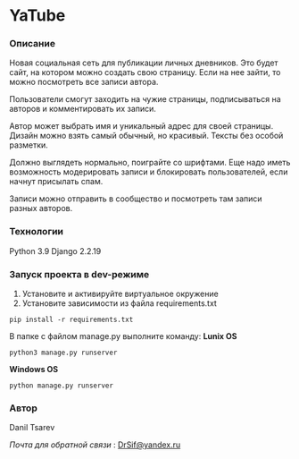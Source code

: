 
# YaTube
### Описание
Новая социальная сеть для публикации личных дневников.
Это будет сайт, на котором можно создать свою страницу.
Если на нее зайти, то можно посмотреть все записи автора.

Пользователи смогут заходить на чужие страницы, подписываться на авторов и комментировать их записи.

Автор может выбрать имя и уникальный адрес для своей страницы.
Дизайн можно взять самый обычный, но красивый.
Тексты без особой разметки.

Должно выглядеть нормально, поиграйте со шрифтами.
Еще надо иметь возможность модерировать записи и блокировать пользователей, если начнут присылать спам.

Записи можно отправить в сообщество и посмотреть там записи разных авторов.
### Технологии
Python 3.9
Django 2.2.19
### Запуск проекта в dev-режиме
 1. Установите и активируйте виртуальное окружение
 2. Установите зависимости из файла requirements.txt
```
pip install -r requirements.txt
``` 
В папке с файлом manage.py выполните команду:
 **Lunix OS**
```
python3 manage.py runserver
```
**Windows OS**
```
python manage.py runserver
```
### Автор
Danil Tsarev

*Почта для обратной связи* : DrSif@yandex.ru
